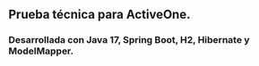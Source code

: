 ## Prueba técnica para ActiveOne.
### Desarrollada con Java 17, Spring Boot, H2, Hibernate y ModelMapper.
